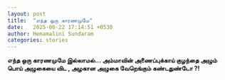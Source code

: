 ```yaml
---
layout: post
title:  "எந்த ஒரு காரணமுமே"
date:   2025-06-22 17:14:51 +0530
author: Hemamalini Sundaram
categories: stories
---
```


**எந்த ஒரு காரணமுமே இல்லாமல்\... அம்மாவின் அணைப்புக்காய் குழந்தை அழும் பொய் அழுகையை
விட , அழகான அழுகை வேறெங்கும் கண்டதுண்டோ ?!**
